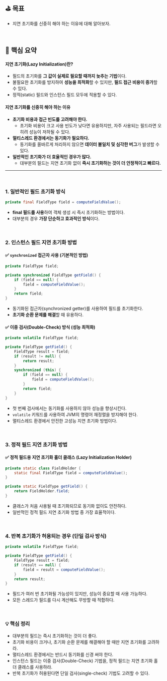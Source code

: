 ## ⛳️ 목표
- 지연 초기화를 신중히 해야 하는 이유에 대해 알아보자.

<br>  

## 📄 핵심 요약

#### **지연 초기화(Lazy Initialization)란?**
- 필드의 초기화를 **그 값이 실제로 필요할 때까지 늦추는 기법**이다.
- 불필요한 초기화를 방지하여 **성능을 최적화**할 수 있지만, **필드 접근 비용이 증가**할 수 있다.
- 정적(static) 필드와 인스턴스 필드 모두에 적용할 수 있다.

#### **지연 초기화를 신중히 해야 하는 이유**
- **초기화 비용과 접근 빈도를 고려해야 한다.**
    - 초기화 비용이 크고 사용 빈도가 낮다면 유용하지만, 자주 사용되는 필드라면 오히려 성능이 저하될 수 있다.
- **멀티스레드 환경에서는 동기화가 필요하다.**
    - 동기화를 올바르게 처리하지 않으면 **데이터 불일치 및 심각한 버그**가 발생할 수 있다.
- **일반적인 초기화가 더 효율적인 경우가 많다.**
    - 대부분의 필드는 지연 초기화 없이 **즉시 초기화하는 것이 더 안정적이고 빠르다.**

---
<br>  

### 1. **일반적인 필드 초기화 방식**
```java
private final FieldType field = computeFieldValue();
```
- **final 필드를 사용**하여 객체 생성 시 즉시 초기화하는 방법이다.
- 대부분의 경우 **가장 단순하고 효과적인 방식**이다.

<br>  

### 2. **인스턴스 필드 지연 초기화 방법**
#### ✅ `synchronized` 접근자 사용 (기본적인 방법)
```java
private FieldType field;

private synchronized FieldType getField() {
    if (field == null) {
        field = computeFieldValue();
    }
    return field;
}
```
- 동기화된 접근자(synchronized getter)를 사용하여 필드를 초기화한다.
- **초기화 순환 문제를 해결**할 때 유용하다.

#### ✅ 이중 검사(Double-Check) 방식 (성능 최적화)
```java
private volatile FieldType field;

private FieldType getField() {
    FieldType result = field;
    if (result != null) {
        return result;
    }
    synchronized (this) {
        if (field == null) {
            field = computeFieldValue();
        }
        return field;
    }
}
```
- 첫 번째 검사에서는 동기화를 사용하지 않아 성능을 향상시킨다.
- `volatile` 키워드를 사용하여 JVM의 명령어 재정렬을 방지해야 한다.
- 멀티스레드 환경에서 안전한 고성능 지연 초기화 방법이다.

<br>  

### 3. **정적 필드 지연 초기화 방법**
#### ✅ 정적 필드용 지연 초기화 홀더 클래스 (Lazy Initialization Holder)
```java
private static class FieldHolder {
    static final FieldType field = computeFieldValue();
}

private static FieldType getField() {
    return FieldHolder.field;
}
```
- 클래스가 처음 사용될 때 초기화되므로 동기화 없이도 안전하다.
- 일반적인 정적 필드 지연 초기화 방법 중 가장 효율적이다.

<br>  

### 4. **반복 초기화가 허용되는 경우 (단일 검사 방식)**
```java
private volatile FieldType field;

private FieldType getField() {
    FieldType result = field;
    if (result == null) {
        field = result = computeFieldValue();
    }
    return result;
}
```
- 필드가 여러 번 초기화될 가능성이 있지만, 성능이 중요할 때 사용 가능하다.
- 모든 스레드가 필드를 다시 계산해도 무방할 때 적합하다.

<br>  

### 💡 **핵심 정리**
- 대부분의 필드는 즉시 초기화하는 것이 더 좋다.
- 초기화 비용이 크거나, 초기화 순환 문제를 해결해야 할 때만 지연 초기화를 고려하라.
- 멀티스레드 환경에서는 반드시 동기화를 신경 써야 한다.
- 인스턴스 필드는 이중 검사(Double-Check) 기법을, 정적 필드는 지연 초기화 홀더 클래스를 사용하라.
- 반복 초기화가 허용된다면 단일 검사(single-check) 기법도 고려할 수 있다.